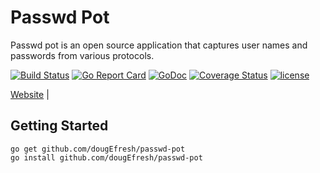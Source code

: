 # Passwd Pot

Passwd pot is an open source application that captures user names and passwords from various protocols.

[![Build Status](https://travis-ci.org/dougEfresh/passwd-pot.svg?branch=master)](https://travis-ci.org/dougEfresh/passwd-pot)
[![Go Report Card](https://goreportcard.com/badge/github.com/dougEfresh/passwd-pot)](https://goreportcard.com/report/github.com/dougEfresh/passwd-pot)
[![GoDoc](https://godoc.org/github.com/dougEfresh/passwd-pot?status.svg)](https://godoc.org/github.com/dougEfresh/passwd-pot)
[![Coverage Status](https://coveralls.io/repos/github/dougEfresh/passwd-pot/badge.svg?branch=master)](https://coveralls.io/github/dougEfresh/passwd-pot?branch=master)
[![license](http://img.shields.io/badge/license-apache-red.svg?style=flat)](https://raw.githubusercontent.com/dougEfresh/passwd-pot/master/LICENSE)


[Website](https://www.passwd-pot.io) | 


## Getting Started 

``` 
go get github.com/dougEfresh/passwd-pot 
go install github.com/dougEfresh/passwd-pot

```

